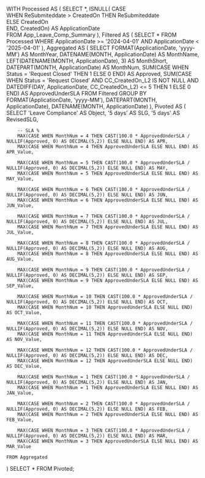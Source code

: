 WITH Processed AS (
    SELECT 
        *,
        ISNULL(
            CASE  
                WHEN ReSubmiteddate > CreatedOn THEN ReSubmiteddate  
                ELSE CreatedOn  
            END,
        CreatedOn) AS ApplicationDate  
    FROM App_Leave_Comp_Summary
),
Filtered AS (
    SELECT *
    FROM Processed
    WHERE ApplicationDate >= '2024-04-01' AND ApplicationDate < '2025-04-01'
),
Aggregated AS (
    SELECT
        FORMAT(ApplicationDate, 'yyyy-MM') AS MonthYear,
        DATENAME(MONTH, ApplicationDate) AS MonthName,
        LEFT(DATENAME(MONTH, ApplicationDate), 3) AS MonthShort,
        DATEPART(MONTH, ApplicationDate) AS MonthNum,
        SUM(CASE WHEN Status = 'Request Closed' THEN 1 ELSE 0 END) AS Approved,
        SUM(CASE 
            WHEN Status = 'Request Closed' 
              AND CC_CreatedOn_L2 IS NOT NULL 
              AND DATEDIFF(DAY, ApplicationDate, CC_CreatedOn_L2) <= 5 
            THEN 1 ELSE 0 
        END) AS ApprovedUnderSLA
    FROM Filtered
    GROUP BY FORMAT(ApplicationDate, 'yyyy-MM'), DATEPART(MONTH, ApplicationDate), DATENAME(MONTH, ApplicationDate)
),
Pivoted AS (
    SELECT
        'Leave Compliance' AS Object,
        '5 days' AS SLG,
        '5 days' AS RevisedSLG,

        -- SLA %
        MAX(CASE WHEN MonthNum = 4 THEN CAST(100.0 * ApprovedUnderSLA / NULLIF(Approved, 0) AS DECIMAL(5,2)) ELSE NULL END) AS APR,
        MAX(CASE WHEN MonthNum = 4 THEN ApprovedUnderSLA ELSE NULL END) AS APR_Value,

        MAX(CASE WHEN MonthNum = 5 THEN CAST(100.0 * ApprovedUnderSLA / NULLIF(Approved, 0) AS DECIMAL(5,2)) ELSE NULL END) AS MAY,
        MAX(CASE WHEN MonthNum = 5 THEN ApprovedUnderSLA ELSE NULL END) AS MAY_Value,

        MAX(CASE WHEN MonthNum = 6 THEN CAST(100.0 * ApprovedUnderSLA / NULLIF(Approved, 0) AS DECIMAL(5,2)) ELSE NULL END) AS JUN,
        MAX(CASE WHEN MonthNum = 6 THEN ApprovedUnderSLA ELSE NULL END) AS JUN_Value,

        MAX(CASE WHEN MonthNum = 7 THEN CAST(100.0 * ApprovedUnderSLA / NULLIF(Approved, 0) AS DECIMAL(5,2)) ELSE NULL END) AS JUL,
        MAX(CASE WHEN MonthNum = 7 THEN ApprovedUnderSLA ELSE NULL END) AS JUL_Value,

        MAX(CASE WHEN MonthNum = 8 THEN CAST(100.0 * ApprovedUnderSLA / NULLIF(Approved, 0) AS DECIMAL(5,2)) ELSE NULL END) AS AUG,
        MAX(CASE WHEN MonthNum = 8 THEN ApprovedUnderSLA ELSE NULL END) AS AUG_Value,

        MAX(CASE WHEN MonthNum = 9 THEN CAST(100.0 * ApprovedUnderSLA / NULLIF(Approved, 0) AS DECIMAL(5,2)) ELSE NULL END) AS SEP,
        MAX(CASE WHEN MonthNum = 9 THEN ApprovedUnderSLA ELSE NULL END) AS SEP_Value,

        MAX(CASE WHEN MonthNum = 10 THEN CAST(100.0 * ApprovedUnderSLA / NULLIF(Approved, 0) AS DECIMAL(5,2)) ELSE NULL END) AS OCT,
        MAX(CASE WHEN MonthNum = 10 THEN ApprovedUnderSLA ELSE NULL END) AS OCT_Value,

        MAX(CASE WHEN MonthNum = 11 THEN CAST(100.0 * ApprovedUnderSLA / NULLIF(Approved, 0) AS DECIMAL(5,2)) ELSE NULL END) AS NOV,
        MAX(CASE WHEN MonthNum = 11 THEN ApprovedUnderSLA ELSE NULL END) AS NOV_Value,

        MAX(CASE WHEN MonthNum = 12 THEN CAST(100.0 * ApprovedUnderSLA / NULLIF(Approved, 0) AS DECIMAL(5,2)) ELSE NULL END) AS DEC,
        MAX(CASE WHEN MonthNum = 12 THEN ApprovedUnderSLA ELSE NULL END) AS DEC_Value,

        MAX(CASE WHEN MonthNum = 1 THEN CAST(100.0 * ApprovedUnderSLA / NULLIF(Approved, 0) AS DECIMAL(5,2)) ELSE NULL END) AS JAN,
        MAX(CASE WHEN MonthNum = 1 THEN ApprovedUnderSLA ELSE NULL END) AS JAN_Value,

        MAX(CASE WHEN MonthNum = 2 THEN CAST(100.0 * ApprovedUnderSLA / NULLIF(Approved, 0) AS DECIMAL(5,2)) ELSE NULL END) AS FEB,
        MAX(CASE WHEN MonthNum = 2 THEN ApprovedUnderSLA ELSE NULL END) AS FEB_Value,

        MAX(CASE WHEN MonthNum = 3 THEN CAST(100.0 * ApprovedUnderSLA / NULLIF(Approved, 0) AS DECIMAL(5,2)) ELSE NULL END) AS MAR,
        MAX(CASE WHEN MonthNum = 3 THEN ApprovedUnderSLA ELSE NULL END) AS MAR_Value

    FROM Aggregated
)
SELECT * FROM Pivoted;
